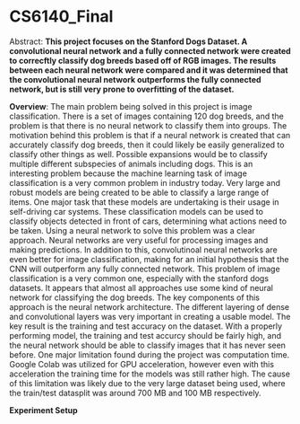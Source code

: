 # CS6140_Final

Abstract: **This project focuses on the Stanford Dogs Dataset. A convolutional neural network and a fully connected network were created to correcftly classify dog breeds based off of RGB  images. The results between each neural network were compared and it was determined that the convolutional neural network outperforms the fully connected network, but is still very prone to overfitting of the dataset.**

**Overview**:
  The main problem being solved in this project is image classification. There is a set of images containing 120 dog breeds, and the problem is that there is no neural network to classify them into groups. The motivation behind this problem is that if a neural network is created that can accurately classify dog breeds, then it could likely be easily generalized to classify other things as well. Possible expansions would be to classify multiple different subspecies of animals including dogs. This is an interesting problem because the machine learning task of image classification is a very common problem in industry today. Very large and robust models are being created to be able to classify a large range of items. One major task that these models are undertaking is their usage in self-driving car systems. These classification models can be used to classify objects detected in front of cars, determining what actions need to be taken.
  Using a neural network to solve this problem was a clear approach. Neural networks are very useful for processing images and making predictions. In addition to this, convolutinoal neural networks are even better for image classification, making for an initial hypothesis that the CNN will outperform any fully connected network. This problem of image classification is a very common one, especially with the stanford dogs datasets. It appears that almost all approaches use some kind of neural network for classifying the dog breeds. The key components of this approach is the neural network architecture. The different layering of dense and convolutional layers was very important in creating a usable model. The key result is the training and test accuracy on the dataset. With a properly performing model, the training and test accurcy should be fairly high, and the neural network should be able to classify images that it has never seen before. One major limitation found during the project was computation time. Google Colab was utilized for GPU acceleration, however even with this acceleration the training time for the models was still rather high. The cause of this limitation was likely due to the very large dataset being used, where the train/test datasplit was around 700 MB and 100 MB respectively. 

**Experiment Setup**
